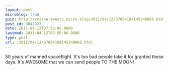 ```yaml
---
layout: post
microblog: true
guid: http://vmstan-tweets.micro.blog/2011/04/12/57804184145240066.html
post_id: 3042923
date: 2011-04-12T07:56:06-0600
lastmod: 2011-04-12T07:56:06-0600
type: post
url: /2011/04/12/57804184145240066.html
---
```

50 years of manned spaceflight. It's too bad people take it for granted these days. It's AWESOME that we can send people TO THE MOON!
